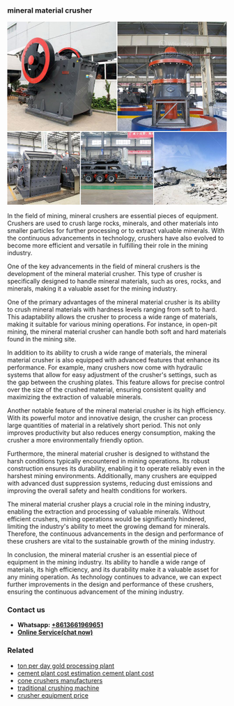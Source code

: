 <h3>mineral material crusher</h3><img src='1708663368.jpg' alt=''><p>In the field of mining, mineral crushers are essential pieces of equipment. Crushers are used to crush large rocks, minerals, and other materials into smaller particles for further processing or to extract valuable minerals. With the continuous advancements in technology, crushers have also evolved to become more efficient and versatile in fulfilling their role in the mining industry.</p><p>One of the key advancements in the field of mineral crushers is the development of the mineral material crusher. This type of crusher is specifically designed to handle mineral materials, such as ores, rocks, and minerals, making it a valuable asset for the mining industry.</p><p>One of the primary advantages of the mineral material crusher is its ability to crush mineral materials with hardness levels ranging from soft to hard. This adaptability allows the crusher to process a wide range of materials, making it suitable for various mining operations. For instance, in open-pit mining, the mineral material crusher can handle both soft and hard materials found in the mining site.</p><p>In addition to its ability to crush a wide range of materials, the mineral material crusher is also equipped with advanced features that enhance its performance. For example, many crushers now come with hydraulic systems that allow for easy adjustment of the crusher's settings, such as the gap between the crushing plates. This feature allows for precise control over the size of the crushed material, ensuring consistent quality and maximizing the extraction of valuable minerals.</p><p>Another notable feature of the mineral material crusher is its high efficiency. With its powerful motor and innovative design, the crusher can process large quantities of material in a relatively short period. This not only improves productivity but also reduces energy consumption, making the crusher a more environmentally friendly option.</p><p>Furthermore, the mineral material crusher is designed to withstand the harsh conditions typically encountered in mining operations. Its robust construction ensures its durability, enabling it to operate reliably even in the harshest mining environments. Additionally, many crushers are equipped with advanced dust suppression systems, reducing dust emissions and improving the overall safety and health conditions for workers.</p><p>The mineral material crusher plays a crucial role in the mining industry, enabling the extraction and processing of valuable minerals. Without efficient crushers, mining operations would be significantly hindered, limiting the industry's ability to meet the growing demand for minerals. Therefore, the continuous advancements in the design and performance of these crushers are vital to the sustainable growth of the mining industry.</p><p>In conclusion, the mineral material crusher is an essential piece of equipment in the mining industry. Its ability to handle a wide range of materials, its high efficiency, and its durability make it a valuable asset for any mining operation. As technology continues to advance, we can expect further improvements in the design and performance of these crushers, ensuring the continuous advancement of the mining industry.</p><h3>Contact us</h3><ul><li><strong>Whatsapp:&nbsp;<a href="https://wa.me/8613661969651">+8613661969651</a></strong></li><li><a href="https://swt.shibang-china.com/?git&amp;zhl&amp;mineral material crusher"><strong>Online Service(chat now)</strong></a></li></ul><h3>Related</h3><ul><li><a href='ton per day gold processing plant.md'>ton per day gold processing plant</a></li><li><a href='cement plant cost estimation cement plant cost.md'>cement plant cost estimation cement plant cost</a></li><li><a href='cone crushers manufacturers.md'>cone crushers manufacturers</a></li><li><a href='traditional crushing machine.md'>traditional crushing machine</a></li><li><a href='crusher equipment price.md'>crusher equipment price</a></li></ul>